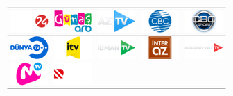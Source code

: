 | ![](https://raw.githubusercontent.com/RevGear/logo/master/Countries/AZ/ARB24.png) | ![](https://raw.githubusercontent.com/RevGear/logo/master/Countries/AZ/ARBGunes.png) | ![](https://raw.githubusercontent.com/RevGear/logo/master/Countries/AZ/AzTV.png) | ![](https://raw.githubusercontent.com/RevGear/logo/master/Countries/AZ/CBC.png) | ![](https://raw.githubusercontent.com/RevGear/logo/master/Countries/AZ/CBCSport.png) | 
|:---:|:---:|:---:|:---:|:---:| 
| ![](https://raw.githubusercontent.com/RevGear/logo/master/Countries/AZ/DunyaTV.png) | ![](https://raw.githubusercontent.com/RevGear/logo/master/Countries/AZ/IctimaiTV.png) | ![](https://raw.githubusercontent.com/RevGear/logo/master/Countries/AZ/IdmanTV.png) | ![](https://raw.githubusercontent.com/RevGear/logo/master/Countries/AZ/InterAz.png) | ![](https://raw.githubusercontent.com/RevGear/logo/master/Countries/AZ/MedeniyyetTV.png) | 
| ![](https://raw.githubusercontent.com/RevGear/logo/master/Countries/AZ/MuzTV.png) | ![](https://raw.githubusercontent.com/RevGear/logo/master/Countries/AZ/RealTV.png)  | 
